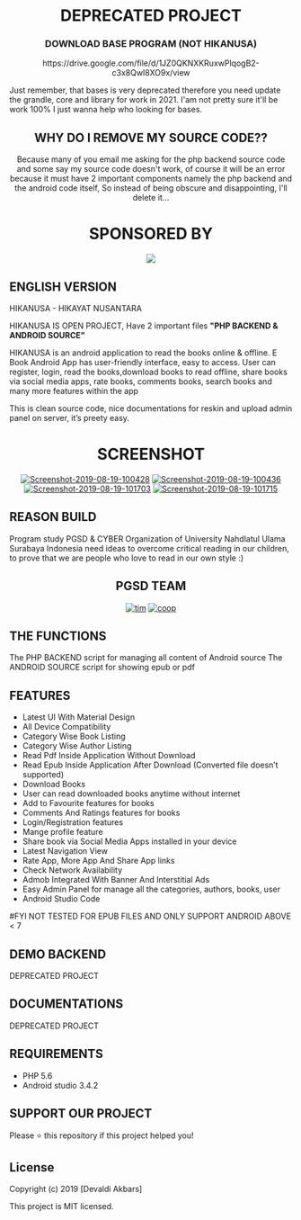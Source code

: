<h1 align="center">DEPRECATED PROJECT</h1>

<h3 align="center">DOWNLOAD BASE PROGRAM (NOT HIKANUSA)</h3>
<p align="center">
https://drive.google.com/file/d/1JZ0QKNXKRuxwPlqogB2-c3x8QwI8XO9x/view
 
Just remember, that bases is very deprecated therefore you need update the grandle, core and library for work in 2021.
I'am not pretty sure it'll be work 100% I just wanna help who looking for bases.
</p>

<h2 align="center">WHY DO I REMOVE MY SOURCE CODE??</h2>
<p align="center">
Because many of you email me asking for the php backend source code and some say my source code doesn't work, of course it will be an error because it must have 2 important components namely the php backend and the android code itself, So instead of being obscure and disappointing, I'll delete it...
</p>


<h1 align="center">SPONSORED BY</h1>
<p align="center">
<img src="https://user-images.githubusercontent.com/19890311/63231927-c5012380-c24c-11e9-8ab4-a58b85418b44.gif">
</p>

## ENGLISH VERSION
HIKANUSA - HIKAYAT NUSANTARA

HIKANUSA IS OPEN PROJECT, Have 2 important files <b>"PHP BACKEND & ANDROID SOURCE"</b>

HIKANUSA is an android application to read the books online & offline. E Book Android App has user-friendly interface, easy to access. User can register, login, read the books,download books to read offline, share books via social media apps, rate books, comments books, search books and many more features within the app

This is clean source code, nice documentations for reskin and upload admin panel on server, it’s preety easy.

<h1 align="center">SCREENSHOT</h1>
<p align="center">
<a href="https://ibb.co/MR7Sgzc"><img src="https://i.ibb.co/MR7Sgzc/Screenshot-2019-08-19-100428.jpg" alt="Screenshot-2019-08-19-100428" border="0"></a> <a href="https://ibb.co/VVjSnhR"> <img src="https://i.ibb.co/VVjSnhR/Screenshot-2019-08-19-100436.jpg" alt="Screenshot-2019-08-19-100436" border="0"></a><a href="https://ibb.co/LNQWMVy"> <img src="https://i.ibb.co/LNQWMVy/Screenshot-2019-08-19-101703.jpg" alt="Screenshot-2019-08-19-101703" border="0"></a> <a href="https://ibb.co/K54Mxzk"> <img src="https://i.ibb.co/K54Mxzk/Screenshot-2019-08-19-101715.jpg" alt="Screenshot-2019-08-19-101715" border="0"></a>
</P>

## REASON BUILD
Program study PGSD & CYBER Organization of University Nahdlatul Ulama Surabaya Indonesia need ideas to overcome critical reading in our children, to prove that we are people who love to read in our own style :)
<h2 align="center">PGSD TEAM</h2>
<p align="center"><a href="https://ibb.co/GV621n3"><img src="https://i.ibb.co/XzQsdjk/tim.png" alt="tim" border="0"></a>
<a href="https://ibb.co/6Nsm5kc"><img src="https://i.ibb.co/8X80VHn/coop.png" alt="coop" border="0"></a></p>

## THE FUNCTIONS
The PHP BACKEND script for managing all content of Android source
The ANDROID SOURCE script for showing epub or pdf

## FEATURES
- Latest UI With Material Design
- All Device Compatibility
- Category Wise Book Listing
- Category Wise Author Listing
- Read Pdf Inside Application Without Download
- Read Epub Inside Application After Download (Converted file doesn’t supported)
- Download Books
- User can read downloaded books anytime without internet
- Add to Favourite features for books
- Comments And Ratings features for books
- Login/Registration features
- Mange profile feature
- Share book via Social Media Apps installed in your device
- Latest Navigation View
- Rate App, More App And Share App links
- Check Network Availability
- Admob Integrated With Banner And Interstitial Ads
- Easy Admin Panel for manage all the categories, authors, books, user
- Android Studio Code

#FYI
NOT TESTED FOR EPUB FILES AND ONLY SUPPORT ANDROID ABOVE < 7

## DEMO BACKEND
DEPRECATED PROJECT

## DOCUMENTATIONS
DEPRECATED PROJECT

## REQUIREMENTS
- PHP 5.6
- Android studio 3.4.2

## SUPPORT OUR PROJECT

Please ⭐️ this repository if this project helped you!

## License

Copyright (c) 2019 [Devaldi Akbars]

This project is MIT licensed.
